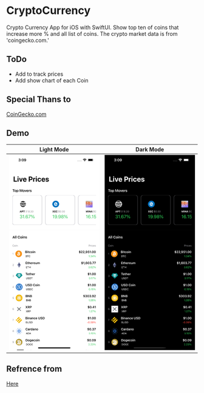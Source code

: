 # CryptoCurrency
Crypto Currency App for iOS with SwiftUI. Show top ten of coins that increase more % and all list of coins. The crypto market data is from 'coingecko.com.'

## ToDo
- Add to track prices
- Add show chart of each Coin

## Special Thans to 
[CoinGecko.com](https://coingecko.com)

## Demo
| Light Mode | Dark Mode |
| :-----------: | :------------: |
| <img src="demo/1.png" width="250px"/> | <img src="demo/2.png" width="250px"/> |

## Refrence from 
[Here](https://www.youtube.com/watch?v=-QT_bEx-4zg)
